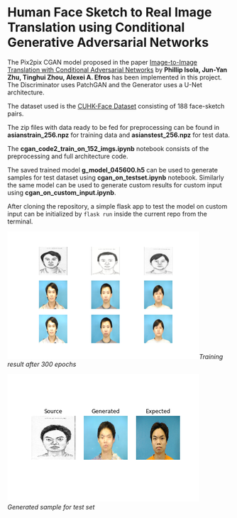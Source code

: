 # Human Face Sketch to Real Image Translation using Conditional Generative Adversarial Networks
The Pix2pix CGAN model proposed in the paper [Image-to-Image Translation with Conditional Adversarial Networks](https://arxiv.org/abs/1611.07004)  by **Phillip Isola, Jun-Yan Zhu, Tinghui Zhou, Alexei A. Efros** has been implemented in this project.
The Discriminator uses PatchGAN and the Generator uses a U-Net architecture.

The dataset used is the [CUHK-Face Dataset](mmlab.ie.cuhk.edu.hk/archive/cufsf/) consisting of 188 face-sketch pairs.

The zip files with data ready to be fed for preprocessing can be found in **asianstrain_256.npz** for training data and **asianstest_256.npz** for test data.

The **cgan_code2_train_on_152_imgs.ipynb** notebook consists of the preprocessing and full architecture code.

The saved trained model **g_model_045600.h5** can be used to generate samples for test dataset using **cgan_on_testset.ipynb** notebook.
Similarly the same model can be used to generate custom results for custom input using **cgan_on_custom_input.ipynb**.

After cloning the repository, a simple flask app to test the model on custom input can be initialized by `flask run` inside the current repo from the terminal.

![Training result after 300 epochs](https://github.com/nerisnow/fuse_CGAN/blob/master/trial_results/plot_045600.png)*Training result after 300 epochs*

![Generated sample for test set](https://github.com/nerisnow/fuse_CGAN/blob/master/test_results_2/test_plot_000050.png) *Generated sample for test set*



